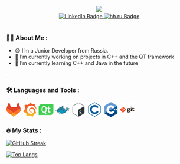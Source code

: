 

<div id="header" align="center">
  <img src="https://media0.giphy.com/media/MT5UUV1d4CXE2A37Dg/giphy.gif?cid=ecf05e473qpdsvdvx4kcr4l3eatwy1u6unli2rm9i1qepdvi&ep=v1_gifs_search&rid=giphy.gif&ct=g" width="200"/>
  
  <div id="badges">
    <a href="http://www.linkedin.com/in/artemiy-bokov-4a5753249">
      <img src="https://img.shields.io/badge/LinkedIn-blue?style=for-the-badge&logo=linkedin&logoColor=white" alt="LinkedIn Badge"/>
    </a>
    <a href="https://novosibirsk.hh.ru/applicant/resumes/view?resume=49d03ab6ff07f952890039ed1f79705a38576e">
      <img src="https://img.shields.io/badge/hh.ru-red" alt="hh.ru Badge"/>
    </a>
  </div>
  <img src="https://komarev.com/ghpvc/?username=Lorderi&style=flat-square&color=blue" alt=""/>
  
</div>



### :man_technologist: About Me :
- 😄 I’m a Junior Developer from Russia.
- 🔭 I’m currently working on projects in C++ and the QT framework
- 🌱 I’m currently learning C++ and Java in the future

<a href="https://www.codewars.com/users/Lorderi">
  <img src="https://www.codewars.com/users/Lorderi/badges/large" alt=""/>
</a>

<a href="https://leetcode.com/Lorderi/">
  <img src="https://img.shields.io/badge/dynamic/json?style=for-the-badge&labelColor=black&color=%23ffa116&label=Solved&query=solvedOverTotal&url=https%3A%2F%2Fleetcode-badge.vercel.app%2Fapi%2Fusers%2FLorderi&logo=leetcode&logoColor=yellow" alt=""/>
</a>

### :hammer_and_wrench: Languages and Tools :
<div>
  <img src="https://raw.githubusercontent.com/devicons/devicon/1119b9f84c0290e0f0b38982099a2bd027a48bf1/icons/gitlab/gitlab-original.svg" title="Gitlab" **alt="Gitlab" width="40" height="40"/>
  <img src="https://raw.githubusercontent.com/devicons/devicon/1119b9f84c0290e0f0b38982099a2bd027a48bf1/icons/grafana/grafana-original.svg" title="Grafana" **alt="Grafana" width="40" height="40"/>
  <img src="https://raw.githubusercontent.com/devicons/devicon/1119b9f84c0290e0f0b38982099a2bd027a48bf1/icons/qt/qt-original.svg" title="Qt" **alt="Qt" width="40" height="40"/>
  <img src="https://raw.githubusercontent.com/devicons/devicon/1119b9f84c0290e0f0b38982099a2bd027a48bf1/icons/docker/docker-original.svg" title="Docker" **alt="Docker" width="40" height="40"/>
  <img src="https://raw.githubusercontent.com/devicons/devicon/1119b9f84c0290e0f0b38982099a2bd027a48bf1/icons/bash/bash-original.svg" title="Bash" **alt="Bash" width="40" height="40"/>
  <img src="https://raw.githubusercontent.com/devicons/devicon/1119b9f84c0290e0f0b38982099a2bd027a48bf1/icons/c/c-line.svg" title="C" **alt="C" width="40" height="40"/>
  <img src="https://raw.githubusercontent.com/devicons/devicon/1119b9f84c0290e0f0b38982099a2bd027a48bf1/icons/cplusplus/cplusplus-original.svg" title="Cpp" **alt="Cpp" width="40" height="40"/>
  <img src="https://github.com/devicons/devicon/blob/master/icons/git/git-original-wordmark.svg" title="Git" **alt="Git" width="40" height="40"/>
</div>

### :fire: My Stats :
[![GitHub Streak](https://github-readme-streak-stats.herokuapp.com?user=Lorderi)](https://git.io/streak-stats)

[![Top Langs](https://github-readme-stats.vercel.app/api/top-langs/?username=Lorderi&layout=compact&theme=vision-friendly-dark)](https://github.com/anuraghazra/github-readme-stats)

<!--
### Hi there 👋

**Lorderi/Lorderi** is a ✨ _special_ ✨ repository because its `README.md` (this file) appears on your GitHub profile.

Here are some ideas to get you started:

- 🔭 I’m currently working on ...
- 🌱 I’m currently learning ...
- 👯 I’m looking to collaborate on ...
- 🤔 I’m looking for help with ...
- 💬 Ask me about ...
- 📫 How to reach me: ...
- 😄 Pronouns: ...
- ⚡ Fun fact: ...
-->
